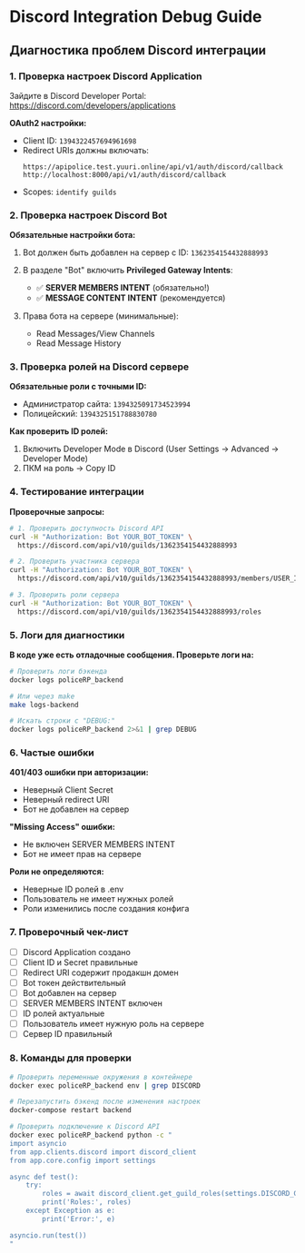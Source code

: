 # Discord Integration Debug Guide

## Диагностика проблем Discord интеграции

### 1. Проверка настроек Discord Application

Зайдите в Discord Developer Portal: https://discord.com/developers/applications

**OAuth2 настройки:**
- Client ID: `1394322457694961698`
- Redirect URIs должны включать:
  ```
  https://apipolice.test.yuuri.online/api/v1/auth/discord/callback
  http://localhost:8000/api/v1/auth/discord/callback
  ```
- Scopes: `identify guilds`

### 2. Проверка настроек Discord Bot

**Обязательные настройки бота:**
1. Bot должен быть добавлен на сервер с ID: `1362354154432888993`
2. В разделе "Bot" включить **Privileged Gateway Intents**:
   - ✅ **SERVER MEMBERS INTENT** (обязательно!)
   - ✅ **MESSAGE CONTENT INTENT** (рекомендуется)

3. Права бота на сервере (минимальные):
   - Read Messages/View Channels
   - Read Message History

### 3. Проверка ролей на Discord сервере

**Обязательные роли с точными ID:**
- Администратор сайта: `1394325091734523994`
- Полицейский: `1394325151788830780`

**Как проверить ID ролей:**
1. Включить Developer Mode в Discord (User Settings → Advanced → Developer Mode)
2. ПКМ на роль → Copy ID

### 4. Тестирование интеграции

**Проверочные запросы:**

```bash
# 1. Проверить доступность Discord API
curl -H "Authorization: Bot YOUR_BOT_TOKEN" \
  https://discord.com/api/v10/guilds/1362354154432888993

# 2. Проверить участника сервера
curl -H "Authorization: Bot YOUR_BOT_TOKEN" \
  https://discord.com/api/v10/guilds/1362354154432888993/members/USER_ID

# 3. Проверить роли сервера
curl -H "Authorization: Bot YOUR_BOT_TOKEN" \
  https://discord.com/api/v10/guilds/1362354154432888993/roles
```

### 5. Логи для диагностики

**В коде уже есть отладочные сообщения. Проверьте логи на:**

```bash
# Проверить логи бэкенда
docker logs policeRP_backend

# Или через make
make logs-backend

# Искать строки с "DEBUG:"
docker logs policeRP_backend 2>&1 | grep DEBUG
```

### 6. Частые ошибки

**401/403 ошибки при авторизации:**
- Неверный Client Secret
- Неверный redirect URI
- Бот не добавлен на сервер

**"Missing Access" ошибки:**
- Не включен SERVER MEMBERS INTENT
- Бот не имеет прав на сервере

**Роли не определяются:**
- Неверные ID ролей в .env
- Пользователь не имеет нужных ролей
- Роли изменились после создания конфига

### 7. Проверочный чек-лист

- [ ] Discord Application создано
- [ ] Client ID и Secret правильные
- [ ] Redirect URI содержит продакшн домен
- [ ] Bot токен действительный
- [ ] Bot добавлен на сервер
- [ ] SERVER MEMBERS INTENT включен
- [ ] ID ролей актуальные
- [ ] Пользователь имеет нужную роль на сервере
- [ ] Сервер ID правильный

### 8. Команды для проверки

```bash
# Проверить переменные окружения в контейнере
docker exec policeRP_backend env | grep DISCORD

# Перезапустить бэкенд после изменения настроек
docker-compose restart backend

# Проверить подключение к Discord API
docker exec policeRP_backend python -c "
import asyncio
from app.clients.discord import discord_client
from app.core.config import settings

async def test():
    try:
        roles = await discord_client.get_guild_roles(settings.DISCORD_GUILD_ID, settings.DISCORD_BOT_TOKEN)
        print('Roles:', roles)
    except Exception as e:
        print('Error:', e)

asyncio.run(test())
"
```